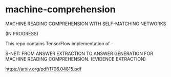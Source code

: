 # machine-comprehension
MACHINE READING COMPREHENSION WITH SELF-MATCHING NETWORKS

(IN PROGRESS)

This repo contains TensorFlow implementation of -


S-NET: FROM ANSWER EXTRACTION TO ANSWER
GENERATION FOR MACHINE READING COMPREHENSION.
(EVIDENCE EXTRACTION)

https://arxiv.org/pdf/1706.04815.pdf

